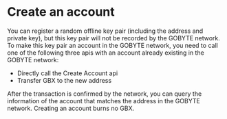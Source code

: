 # Create an account

You can register a random offline key pair (including the address and private key), but this key pair will not be recorded by the GOBYTE network. To make this key pair an account in the GOBYTE network, you need to call one of the following three apis with an account already existing in the GOBYTE network:

- Directly call the Create Account api
- Transfer GBX to the new address

After the transaction is confirmed by the network, you can query the information of the account that matches the address in the GOBYTE network. Creating an account burns no GBX.
